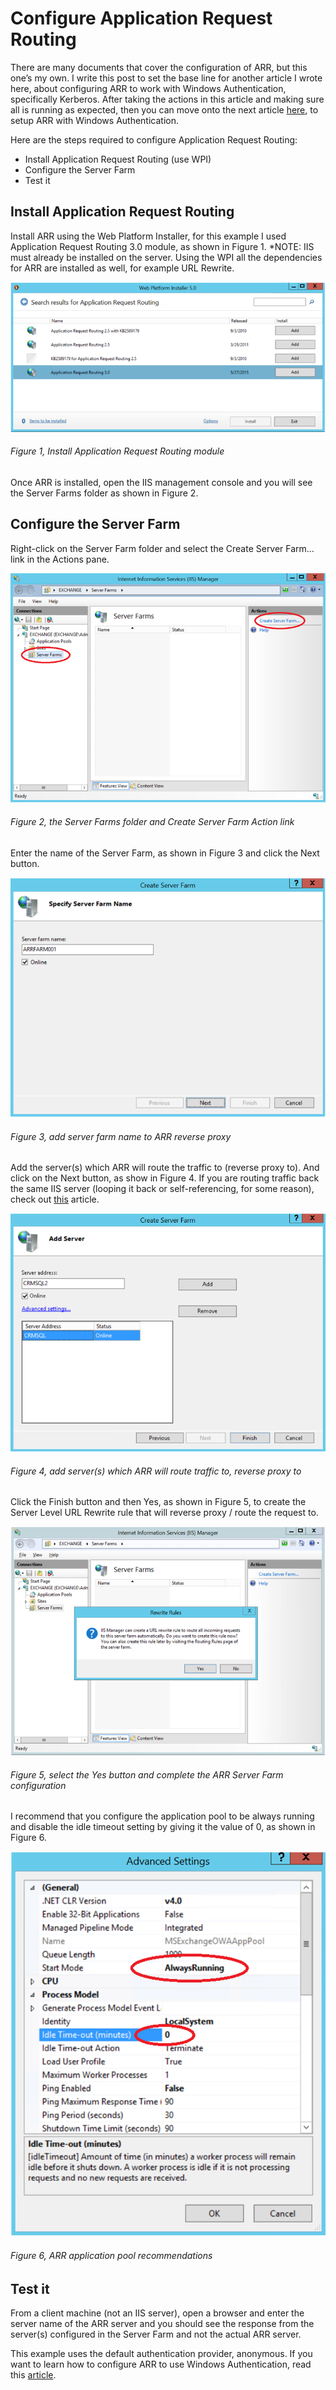 # Configure Application Request Routing

There are many documents that cover the configuration of ARR, but this one’s my own.  I write this post to set the base line for another article I wrote here, about configuring ARR to work with Windows Authentication, specifically Kerberos.  After taking the actions in this article and making sure all is running as expected, then you can move onto the next article [here][LINK1], to setup ARR with Windows Authentication.

Here are the steps required to configure Application Request Routing:

+ Install Application Request Routing (use WPI)
+ Configure the Server Farm
+ Test it

## Install Application Request Routing

Install ARR using the Web Platform Installer, for this example I used Application Request Routing 3.0 module, as shown in Figure 1.  *NOTE: IIS must already be installed on the server.  Using the WPI all the dependencies for ARR are installed as well, for example URL Rewrite.  

![Install Application Request Routing module][FIGURE1]
###### Figure 1, Install Application Request Routing module

Once ARR is installed, open the IIS management console and you will see the Server Farms folder as shown in Figure 2.

## Configure the Server Farm
Right-click on the Server Farm folder and select the Create Server Farm… link in the Actions pane.

![the Server Farms folder and Create Server Farm Action link][FIGURE2]
###### Figure 2, the Server Farms folder and Create Server Farm Action link

Enter the name of the Server Farm, as shown in Figure 3 and click the Next button.

![add server farm name to ARR reverse proxy][FIGURE3]
###### Figure 3, add server farm name to ARR reverse proxy

Add the server(s) which ARR will route the traffic to (reverse proxy to).  And click on the Next button, as show in Figure 4.  If you are routing traffic back the same IIS server (looping it back or self-referencing, for some reason), check out [this][LINK2] article.

![add server(s) which ARR will route traffic to, reverse proxy to][FIGURE4]
###### Figure 4, add server(s) which ARR will route traffic to, reverse proxy to

Click the Finish button and then Yes, as shown in Figure 5, to create the Server Level URL Rewrite rule that will reverse proxy / route the request to.

![select the Yes button and complete the ARR Server Farm configuration][FIGURE5]
###### Figure 5, select the Yes button and complete the ARR Server Farm configuration

I recommend that you configure the application pool to be always running and disable the idle timeout setting by giving it the value of 0, as shown in Figure 6.

![ARR application pool recommendations][FIGURE6]
###### Figure 6, ARR application pool recommendations

## Test it

From a client machine (not an IIS server), open a browser and enter the server name of the ARR server and you should see the response from the server(s) configured in the Server Farm and not the actual ARR server.

This example uses the default authentication provider, anonymous.  If you want to learn how to configure ARR to use Windows Authentication, read this [article][LINK1].

[FIGURE1]: ../images/2015/msdn-0541.png "Figure 1, Install Application Request Routing module"
[FIGURE2]: ../images/2015/msdn-0542.png "Figure 2, the Server Farms folder and Create Server Farm Action link"
[FIGURE3]: ../images/2015/msdn-0543.png "Figure 3, add server farm name to ARR reverse proxy"
[FIGURE4]: ../images/2015/msdn-0544.png "Figure 4, add server(s) which ARR will route traffic to, reverse proxy to"
[FIGURE5]: ../images/2015/msdn-0545.png "Figure 5, select the Yes button and complete the ARR Server Farm configuration"
[FIGURE6]: ../images/2015/msdn-0546.png "Figure 6, ARR application pool recommendations"

[LINK1]: http://blogs.msdn.com/b/benjaminperkins/archive/2015/08/03/configure-application-request-routing-with-windows-authentication-kerberos.aspx
[LINK2]: 2015-03-application-request-routing-arr-self-referencing-itself-400-or-502-3.md
